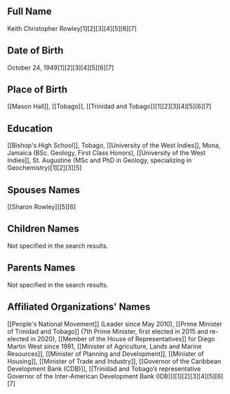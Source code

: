 ## Full Name
Keith Christopher Rowley[1][2][3][4][5][6][7]

## Date of Birth
October 24, 1949[1][2][3][4][5][6][7]

## Place of Birth
[[Mason Hall]], [[Tobago]], [[Trinidad and Tobago]][1][2][3][4][5][6][7]

## Education
[[Bishop's High School]], Tobago,
[[University of the West Indies]], Mona, Jamaica (BSc. Geology, First Class Honors),
[[University of the West Indies]], St. Augustine (MSc and PhD in Geology, specializing in Geochemistry)[1][2][3][5]

## Spouses Names
[[Sharon Rowley]][5][6]

## Children Names
Not specified in the search results.

## Parents Names
Not specified in the search results.

## Affiliated Organizations' Names
[[People's National Movement]] (Leader since May 2010),
[[Prime Minister of Trinidad and Tobago]] (7th Prime Minister, first elected in 2015 and re-elected in 2020),
[[Member of the House of Representatives]] for Diego Martin West since 1991,
[[Minister of Agriculture, Lands and Marine Resources]],
[[Minister of Planning and Development]],
[[Minister of Housing]],
[[Minister of Trade and Industry]],
[[Governor of the Caribbean Development Bank (CDB)]],
[[Trinidad and Tobago’s representative Governor of the Inter-American Development Bank (IDB)]][1][2][3][4][5][6][7]

